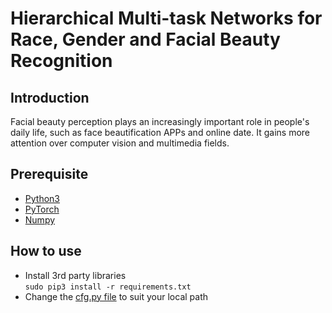 # Hierarchical Multi-task Networks for Race, Gender and Facial Beauty Recognition

## Introduction
Facial beauty perception plays an increasingly important role in people's daily life, such as
face beautification APPs and online date. It gains more attention over computer vision and multimedia
fields.

## Prerequisite
* [Python3](https://www.python.org/) 
* [PyTorch](http://pytorch.org/)
* [Numpy](http://www.numpy.org/)

## How to use
* Install 3rd party libraries   
    ``
    sudo pip3 install -r requirements.txt
    ``
* Change the [cfg.py file](./cfg.py) to suit your local path